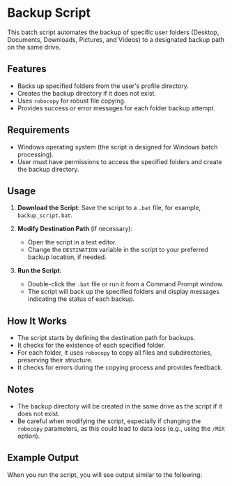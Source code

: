 # Backup Script

This batch script automates the backup of specific user folders (Desktop, Documents, Downloads, Pictures, and Videos) to a designated backup path on the same drive.

## Features

- Backs up specified folders from the user's profile directory.
- Creates the backup directory if it does not exist.
- Uses `robocopy` for robust file copying.
- Provides success or error messages for each folder backup attempt.

## Requirements

- Windows operating system (the script is designed for Windows batch processing).
- User must have permissions to access the specified folders and create the backup directory.

## Usage

1. **Download the Script**: Save the script to a `.bat` file, for example, `backup_script.bat`.

2. **Modify Destination Path** (if necessary):
   - Open the script in a text editor.
   - Change the `DESTINATION` variable in the script to your preferred backup location, if needed.

3. **Run the Script**:
   - Double-click the `.bat` file or run it from a Command Prompt window.
   - The script will back up the specified folders and display messages indicating the status of each backup.

## How It Works

- The script starts by defining the destination path for backups.
- It checks for the existence of each specified folder.
- For each folder, it uses `robocopy` to copy all files and subdirectories, preserving their structure.
- It checks for errors during the copying process and provides feedback.

## Notes

- The backup directory will be created in the same drive as the script if it does not exist.
- Be careful when modifying the script, especially if changing the `robocopy` parameters, as this could lead to data loss (e.g., using the `/MIR` option).

## Example Output

When you run the script, you will see output similar to the following:

